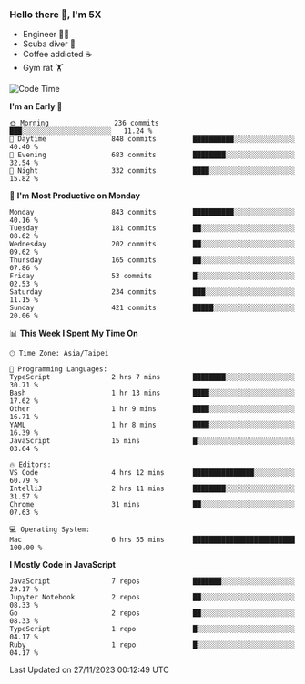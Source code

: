 ### Hello there 👋, I'm 5X

* Engineer 👨‍💻
* Scuba diver 🤿
* Coffee addicted ☕️
* Gym rat 🏋️

<!--START_SECTION:waka-->
![Code Time](http://img.shields.io/badge/Code%20Time-656%20hrs%2047%20mins-blue)

**I'm an Early 🐤** 

```text
🌞 Morning                236 commits         ███░░░░░░░░░░░░░░░░░░░░░░   11.24 % 
🌆 Daytime                848 commits         ██████████░░░░░░░░░░░░░░░   40.40 % 
🌃 Evening                683 commits         ████████░░░░░░░░░░░░░░░░░   32.54 % 
🌙 Night                  332 commits         ████░░░░░░░░░░░░░░░░░░░░░   15.82 % 
```
📅 **I'm Most Productive on Monday** 

```text
Monday                   843 commits         ██████████░░░░░░░░░░░░░░░   40.16 % 
Tuesday                  181 commits         ██░░░░░░░░░░░░░░░░░░░░░░░   08.62 % 
Wednesday                202 commits         ██░░░░░░░░░░░░░░░░░░░░░░░   09.62 % 
Thursday                 165 commits         ██░░░░░░░░░░░░░░░░░░░░░░░   07.86 % 
Friday                   53 commits          █░░░░░░░░░░░░░░░░░░░░░░░░   02.53 % 
Saturday                 234 commits         ███░░░░░░░░░░░░░░░░░░░░░░   11.15 % 
Sunday                   421 commits         █████░░░░░░░░░░░░░░░░░░░░   20.06 % 
```


📊 **This Week I Spent My Time On** 

```text
🕑︎ Time Zone: Asia/Taipei

💬 Programming Languages: 
TypeScript               2 hrs 7 mins        ████████░░░░░░░░░░░░░░░░░   30.71 % 
Bash                     1 hr 13 mins        ████░░░░░░░░░░░░░░░░░░░░░   17.62 % 
Other                    1 hr 9 mins         ████░░░░░░░░░░░░░░░░░░░░░   16.71 % 
YAML                     1 hr 8 mins         ████░░░░░░░░░░░░░░░░░░░░░   16.39 % 
JavaScript               15 mins             █░░░░░░░░░░░░░░░░░░░░░░░░   03.64 % 

🔥 Editors: 
VS Code                  4 hrs 12 mins       ███████████████░░░░░░░░░░   60.79 % 
IntelliJ                 2 hrs 11 mins       ████████░░░░░░░░░░░░░░░░░   31.57 % 
Chrome                   31 mins             ██░░░░░░░░░░░░░░░░░░░░░░░   07.63 % 

💻 Operating System: 
Mac                      6 hrs 55 mins       █████████████████████████   100.00 % 
```

**I Mostly Code in JavaScript** 

```text
JavaScript               7 repos             ███████░░░░░░░░░░░░░░░░░░   29.17 % 
Jupyter Notebook         2 repos             ██░░░░░░░░░░░░░░░░░░░░░░░   08.33 % 
Go                       2 repos             ██░░░░░░░░░░░░░░░░░░░░░░░   08.33 % 
TypeScript               1 repo              █░░░░░░░░░░░░░░░░░░░░░░░░   04.17 % 
Ruby                     1 repo              █░░░░░░░░░░░░░░░░░░░░░░░░   04.17 % 
```




 Last Updated on 27/11/2023 00:12:49 UTC
<!--END_SECTION:waka-->
